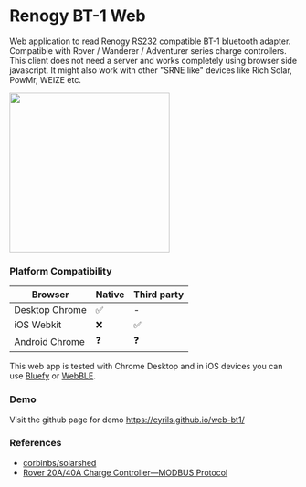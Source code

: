 # Renogy BT-1 Web
Web application to read Renogy RS232 compatible BT-1 bluetooth adapter. Compatible with Rover / Wanderer / Adventurer series charge controllers. This client does not need a server and works completely using browser side javascript. It might also work with other "SRNE like" devices like Rich Solar, PowMr, WEIZE etc.

<img src="https://user-images.githubusercontent.com/5549113/195762729-ed73d668-9392-4421-b45d-b27aa7f8138c.png" width="280px">

### Platform Compatibility
|Browser|Native|Third party|
-|-|-|
|Desktop Chrome|✅ |-|
|iOS Webkit|❌|✅|
|Android Chrome| ❓|❓|

This web app is tested with Chrome Desktop and in iOS devices you can use [Bluefy](https://apps.apple.com/us/app/bluefy-web-ble-browser/id1492822055) or [WebBLE](https://apps.apple.com/us/app/webble/id1193531073).

### Demo
Visit the github page for demo
https://cyrils.github.io/web-bt1/

### References
 - [corbinbs/solarshed](https://github.com/corbinbs/solarshed)
 - [Rover 20A/40A Charge Controller—MODBUS Protocol](https://docs.google.com/document/d/1OSW3gluYNK8d_gSz4Bk89LMQ4ZrzjQY6/edit)